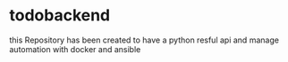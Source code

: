 # todobackend

this Repository has been created to have a python resful api and manage automation with docker and ansible
